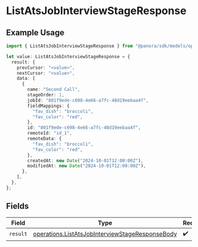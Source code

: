 # ListAtsJobInterviewStageResponse

## Example Usage

```typescript
import { ListAtsJobInterviewStageResponse } from "@panora/sdk/models/operations";

let value: ListAtsJobInterviewStageResponse = {
  result: {
    prevCursor: "<value>",
    nextCursor: "<value>",
    data: [
      {
        name: "Second Call",
        stageOrder: 1,
        jobId: "801f9ede-c698-4e66-a7fc-48d19eebaa4f",
        fieldMappings: {
          "fav_dish": "broccoli",
          "fav_color": "red",
        },
        id: "801f9ede-c698-4e66-a7fc-48d19eebaa4f",
        remoteId: "id_1",
        remoteData: {
          "fav_dish": "broccoli",
          "fav_color": "red",
        },
        createdAt: new Date("2024-10-01T12:00:00Z"),
        modifiedAt: new Date("2024-10-01T12:00:00Z"),
      },
    ],
  },
};
```

## Fields

| Field                                                                                                              | Type                                                                                                               | Required                                                                                                           | Description                                                                                                        |
| ------------------------------------------------------------------------------------------------------------------ | ------------------------------------------------------------------------------------------------------------------ | ------------------------------------------------------------------------------------------------------------------ | ------------------------------------------------------------------------------------------------------------------ |
| `result`                                                                                                           | [operations.ListAtsJobInterviewStageResponseBody](../../models/operations/listatsjobinterviewstageresponsebody.md) | :heavy_check_mark:                                                                                                 | N/A                                                                                                                |